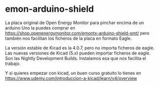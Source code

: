 # emon-arduino-shield
La placa original de Open Energy Monitor para pinchar encima de un arduino Uno la puedes comprar en
https://shop.openenergymonitor.com/emontx-arduino-shield-smt/
pero también nos facilitan los ficheros de la placa en formato Eagle.

La versión estable de Kicad es la 4.0.7, pero no importa ficheros de eagle. Las nuevas versiones de Kicad (5.x) pueden importar ficheros de eagle. Son las Nightly Development Builds. Instalamos esa que nos facilita el trabajo.

Y si quieres empezar con kicad, un buen curso gratuito lo tienes en
https://www.udemy.com/introduccion-a-kicad/learn/v4/overview
